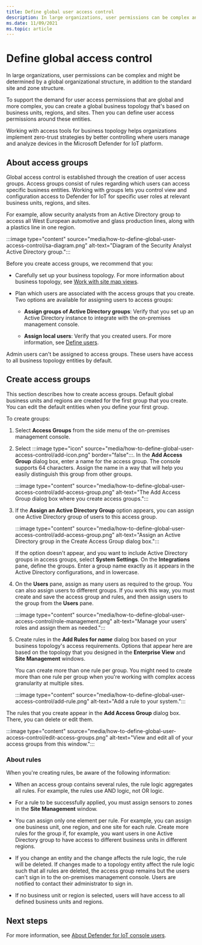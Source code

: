 ```yaml
---
title: Define global user access control
description: In large organizations, user permissions can be complex and might be determined by a global organizational structure, in addition to the standard site and zone structure.
ms.date: 11/09/2021
ms.topic: article
---
```


# Define global access control

In large organizations, user permissions can be complex and might be determined by a global organizational structure, in addition to the standard site and zone structure.

To support the demand for user access permissions that are global and more complex, you can create a global business topology that's based on business units, regions, and sites. Then you can define user access permissions around these entities.

Working with access tools for business topology helps organizations implement zero-trust strategies by better controlling where users manage and analyze devices in the Microsoft Defender for IoT platform.

## About access groups

Global access control is established through the creation of user access groups. Access groups consist of rules regarding which users can access specific business entities. Working with groups lets you control view and configuration access to Defender for IoT for specific user roles at relevant business units, regions, and sites.

For example, allow security analysts from an Active Directory group to access all West European automotive and glass production lines, along with a plastics line in one region.

:::image type="content" source="media/how-to-define-global-user-access-control/sa-diagram.png" alt-text="Diagram of the Security Analyst Active Directory group.":::

Before you create access groups, we recommend that you:

- Carefully set up your business topology. For more information about business topology, see [Work with site map views](how-to-gain-insight-into-global-regional-and-local-threats.md#work-with-site-map-views).

- Plan which users are associated with the access groups that you create. Two options are available for assigning users to access groups:

  - **Assign groups of Active Directory groups**: Verify that you set up an Active Directory instance to integrate with the on-premises management console.
  
  - **Assign local users**: Verify that you created users. For more information, see [Define users](how-to-create-and-manage-users.md#define-users).

Admin users can't be assigned to access groups. These users have access to all business topology entities by default.

## Create access groups

This section describes how to create access groups. Default global business units and regions are created for the first group that you create. You can edit the default entities when you define your first group.

To create groups:

1. Select **Access Groups** from the side menu of the on-premises management console.

2. Select :::image type="icon" source="media/how-to-define-global-user-access-control/add-icon.png" border="false":::. In the **Add Access Group** dialog box, enter a name for the access group. The console supports 64 characters. Assign the name in a way that will help you easily distinguish this group from other groups.

   :::image type="content" source="media/how-to-define-global-user-access-control/add-access-group.png" alt-text="The Add Access Group dialog box where you create access groups.":::

3. If the **Assign an Active Directory Group** option appears, you can assign one Active Directory group of users to this access group.

   :::image type="content" source="media/how-to-define-global-user-access-control/add-access-group.png" alt-text="Assign an Active Directory group in the Create Access Group dialog box.":::

   If the option doesn't appear, and you want to include Active Directory groups in access groups, select **System Settings**. On the **Integrations** pane, define the groups. Enter a group name exactly as it appears in the Active Directory configurations, and in lowercase.

5. On the **Users** pane, assign as many users as required to the group. You can also assign users to different groups. If you work this way, you must create and save the access group and rules, and then assign users to the group from the **Users** pane.

   :::image type="content" source="media/how-to-define-global-user-access-control/role-management.png" alt-text="Manage your users' roles and assign them as needed.":::

6. Create rules in the **Add Rules for *name*** dialog box based on your business topology's access requirements. Options that appear here are based on the topology that you designed in the **Enterprise View** and **Site Management** windows. 

   You can create more than one rule per group. You might need to create more than one rule per group when you're working with complex access granularity at multiple sites. 

   :::image type="content" source="media/how-to-define-global-user-access-control/add-rule.png" alt-text="Add a rule to your system.":::

The rules that you create appear in the **Add Access Group** dialog box. There, you can delete or edit them.

:::image type="content" source="media/how-to-define-global-user-access-control/edit-access-groups.png" alt-text="View and edit all of your access groups from this window.":::

### About rules

When you're creating rules, be aware of the following information:

- When an access group contains several rules, the rule logic aggregates all rules. For example, the rules use AND logic, not OR logic.

- For a rule to be successfully applied, you must assign sensors to zones in the **Site Management** window.

- You can assign only one element per rule. For example, you can assign one business unit, one region, and one site for each rule. Create more rules for the group if, for example, you want users in one Active Directory group to have access to different business units in different regions.

- If you change an entity and the change affects the rule logic, the rule will be deleted. If changes made to a topology entity affect the rule logic such that all rules are deleted, the access group remains but the users can't sign in to the on-premises management console. Users are notified to contact their administrator to sign in.

- If no business unit or region is selected, users will have access to all defined business units and regions.

## Next steps

For more information, see [About Defender for IoT console users](how-to-create-and-manage-users.md).
